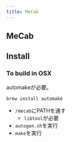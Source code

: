 ```yaml
---
title: MeCab
---
```


## MeCab

## Install

### To build in OSX
automakeが必要。

```
brew install automake
```

* `/mecab`にPATHを通す
    * `libtool`が必要
* `autogen.sh`を実行
* `make`を実行
